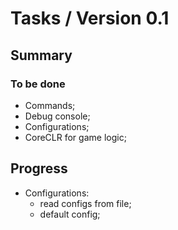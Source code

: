 # Tasks / Version 0.1 #

## Summary ##

### To be done ###

* Commands;
* Debug console;
* Configurations;
* CoreCLR for game logic;

## Progress ##

* Configurations:
    * read configs from file;
    * default config;